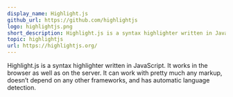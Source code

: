 ```yaml
---
display_name: Highlight.js
github_url: https://github.com/highlightjs
logo: highlightjs.png
short_description: Highlight.js is a syntax highlighter written in JavaScript.
topic: highlightjs
url: https://highlightjs.org/
---
```

Highlight.js is a syntax highlighter written in JavaScript. It works in the browser as well as on the server. It can work with pretty much any markup, doesn’t depend on any other frameworks, and has automatic language detection.